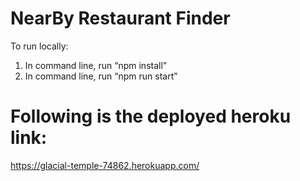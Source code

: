 # NearBy Restaurant Finder

To run locally:
1)	In command line, run “npm install”
2)	In command line, run “npm run start”

# Following is the deployed heroku link:

https://glacial-temple-74862.herokuapp.com/
